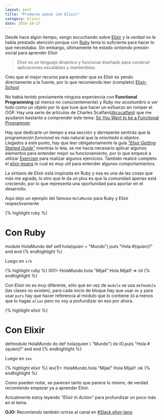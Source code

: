 ```yaml
---
layout: post
title: "Primeros pasos con Elixir"
category: Elixir
date: 2016-10-17
---
```


Desde hace algún tiempo, vengo escuchando sobre [Elixir](http://elixir-lang.org/) y la verdad no le había prestado atención porque con [Ruby](http://www.ruby-lang.org/en/) tenía lo suficiente para hacer lo que necesitaba. Sin embargo, últimamente he estado sintiendo presión social para aprender *Elixir*

> Elixir es un lenguaje dinámico y funcional diseñado para construir aplicaciones escalables y mantenibles.

Creo que el mejor recurso para aprender que es Elixir es yendo directamente a la fuente, por lo que recomiendo leer (completo) [Elixir-School](https://elixirschool.com)

No había tenido previamente ninguna experiencia con **Functional Programming** (al menos no conscientemente) y _Ruby me acostumbro a ver todo como un objeto_ por lo que tuve que hacer un esfuerzo en romper el OOP. Hay una serie de artículos de Charles Scalfani([@cscalfani](https://twitter.com/cscalfani)) que me ayudaron bastante a comprender este tema: [So You Want to be a Functional Programmer](https://medium.com/@cscalfani/so-you-want-to-be-a-functional-programmer-part-1-1f15e387e536#.efetv2g1r)

Hay que dedicarle un tiempo a esa sección y derrepente sentirás que la _programación funcional_ es más natural que la _orientada a objetos_. Llegados a este punto, hay que leer obligatoriamente la guía [_"Elixir Getting Started Guide"_](https://elixir-lang.org/getting-started/introduction.html) mientras lo leía, se me hacía necesario aplicar algunos elementos para entender mejor su funcionamiento, por lo que empecé a utilizar [Exercism](https://exercism.io) para realizar algunos ejercicios. También realicé completo el [elixir-koans](https://github.com/elixirkoans/elixir-koans) lo cual es muy util para entender algunos comportamientos.

La sintaxis de Elixir está inspirada en Ruby y esa es una de las cosas que más me agrada, lo otro que le da un plus es que la comunidad apenas está creciendo, por lo que representa una oportunidad para aportar en el desarrollo.

Aqui dejo un ejemplo del famoso `HolaMundo` para Ruby y Elixir respectivamente

{% highlight ruby %}
# Con Ruby
module HolaMundo
  def self.hola(quien = "Mundo")
    puts "Hola #{quien}!"
  end
end
{% endhighlight %}

Luego en `irb`

{% highlight ruby %}
001> HolaMundo.hola "Mijail"
Hola Mijail!
=> nil
{% endhighlight %}

Con Elixir no es muy diferente, sólo que en vez de `module` se usa `defmodule` (las clases no existen), para cada inicio de bloque hay que usar `do` y para usar `puts` hay que hacer referencia al módulo que lo contiene `IO` a menos que lo hagas `alias` pero no voy a profundizar en eso por ahora.

{% highlight elixir %}
# Con Elixir
defmodule HolaMundo do
  def hola(quien \\ "Mundo") do
    IO.puts "Hola #{quien}!"
  end
end
{% endhighlight %}

Luego en `iex`

{% highlight elixir %}
iex(1)> HolaMundo.hola "Mijail"
Hola Mijail!
:ok
{% endhighlight %}

Como pueden notar, se parecen tanto que parece lo mismo, de verdad recomiendo empezar ya a aprender Elixir.

Actualmente estoy leyendo _"Elixir in Action"_ para profundizar un poco más en el tema.

**OJO:** Recomiendo también unirse al canal en [#Slack elixir-lang](https://elixir-slackin.herokuapp.com/)
